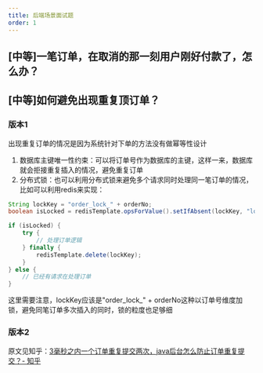 ```yaml
---
title: 后端场景面试题
order: 1
---
```


## [中等]一笔订单，在取消的那一刻用户刚好付款了，怎么办？

## [中等]如何避免出现重复顶订单？

### 版本1

出现重复订单的情况是因为系统针对下单的方法没有做幂等性设计

1. 数据库主键唯一性约束：可以将订单号作为数据库的主键，这样一来，数据库就会拒接重复插入的情况，避免重复订单
2. 分布式锁：也可以利用分布式锁来避免多个请求同时处理同一笔订单的情况，比如可以利用redis来实现：

```java
String lockKey = "order_lock_" + orderNo;
boolean isLocked = redisTemplate.opsForValue().setIfAbsent(lockKey, "locked", 10, TimeUnit.SECONDS);

if (isLocked) {
    try {
        // 处理订单逻辑
    } finally {
        redisTemplate.delete(lockKey);
    }
} else {
    // 已经有请求在处理订单
}
```

这里需要注意，lockKey应该是"order_lock_" + orderNo这种以订单号维度加锁，避免同笔订单多次插入的同时，锁的粒度也足够细

### 版本2

原文见知乎：[3毫秒之内一个订单重复提交两次，java后台怎么防止订单重复提交？- 知乎](https://www.zhihu.com/question/394163745/answer/3189510452?utm_psn=1838992169534361600)